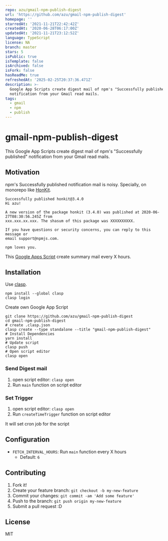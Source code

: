 ```yaml
---
repo: azu/gmail-npm-publish-digest
url: 'https://github.com/azu/gmail-npm-publish-digest'
homepage: ''
starredAt: '2021-11-21T22:42:42Z'
createdAt: '2020-06-28T06:17:00Z'
updatedAt: '2021-11-21T23:12:52Z'
language: TypeScript
license: NA
branch: master
stars: 5
isPublic: true
isTemplate: false
isArchived: false
isFork: false
hasReadMe: true
refreshedAt: '2025-02-25T20:37:36.471Z'
description: >-
  Google App Scripts create digest mail of npm's "Successfully published"
  notification from your Gmail read mails.
tags:
  - gmail
  - npm
  - publish
---
```


# gmail-npm-publish-digest

This Google App Scripts create digest mail of npm's "Successfully published" notification from your Gmail read mails.

## Motivation

npm's Successfully published notification mail is noisy.
Specially, on monorepo like [HonKit](https://github.com/HonKit/HonKit).

```
Successfully published honkit@3.4.0
Hi azu!

A new version of the package honkit (3.4.0) was published at 2020-06-27T08:30:56.245Z from
xxx.xxx.xx.xxx. The shasum of this package was XXXXXXXXXX.

If you have questions or security concerns, you can reply to this message or
email support@npmjs.com.

npm loves you.
```

This [Google Apps Script](https://developers.google.com/gsuite/aspects/appsscript) create summary mail every X hours.

## Installation

Use [clasp](https://github.com/google/clasp).

```
npm install --global clasp
clasp login
```

Create own Google App Script

```
git clone https://github.com/azu/gmail-npm-publish-digest
cd gmail-npm-publish-digest
# create .clasp.json
clasp create --type standalone --title "gmail-npm-publish-digest"
# Install Dependencies
yarn install
# Update script
clasp push
# Open script editor
clasp open
```

### Send Digest mail

1. open script editor: `clasp open`
2. Run `main` function on script editor

### Set Trigger

1. open script editor: `clasp open`
2. Run `createTimeTrigger` function on script editor

It will set cron job for the script

## Configuration

- `FETCH_INTERVAL_HOURS`: Run `main` function every X hours
    - Default: `6`

## Contributing

1. Fork it!
2. Create your feature branch: `git checkout -b my-new-feature`
3. Commit your changes: `git commit -am 'Add some feature'`
4. Push to the branch: `git push origin my-new-feature`
5. Submit a pull request :D

## License

MIT
